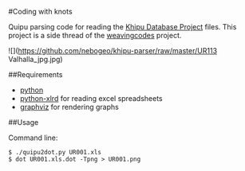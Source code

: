 #Coding with knots
 
Quipu parsing code for reading the [Khipu Database Project](http://khipukamayuq.fas.harvard.edu/) files.
This project is a side thread of the [weavingcodes](http://kairotic.org) project.

![](https://github.com/nebogeo/khipu-parser/raw/master/UR113 Valhalla_jpg.jpg)

##Requirements

* [python](https://www.python.org/)
* [python-xlrd](https://pypi.python.org/pypi/xlrd) for reading excel spreadsheets
* [graphviz](http://www.graphviz.org/) for rendering graphs

##Usage

Command line:

    $ ./quipu2dot.py UR001.xls
    $ dot UR001.xls.dot -Tpng > UR001.png

